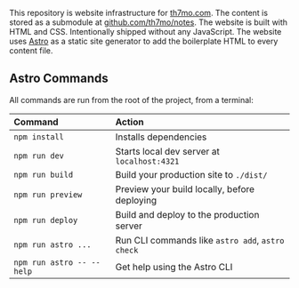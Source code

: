 This repository is website infrastructure for [th7mo.com](https://th7mo.com).
The content is stored as a submodule at
[github.com/th7mo/notes](https://github.com/th7mo/notes).
The website is built with HTML and CSS.
Intentionally shipped without any JavaScript.
The website uses [Astro](https://astro.build/) as a static site generator
to add the boilerplate HTML to every content file.

## Astro Commands
All commands are run from the root of the project, from a terminal:

| Command                   | Action                                           |
| :------------------------ | :----------------------------------------------- |
| `npm install`             | Installs dependencies                            |
| `npm run dev`             | Starts local dev server at `localhost:4321`      |
| `npm run build`           | Build your production site to `./dist/`          |
| `npm run preview`         | Preview your build locally, before deploying     |
| `npm run deploy`          | Build and deploy to the production server        |
| `npm run astro ...`       | Run CLI commands like `astro add`, `astro check` |
| `npm run astro -- --help` | Get help using the Astro CLI                     |
